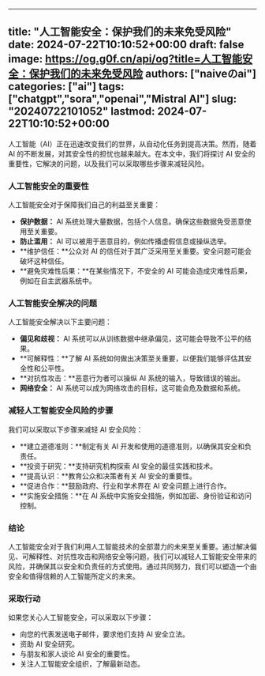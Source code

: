 
---
title: "人工智能安全：保护我们的未来免受风险"
date: 2024-07-22T10:10:52+00:00
draft: false
image: https://og.g0f.cn/api/og?title=人工智能安全：保护我们的未来免受风险
authors: ["naiveのai"]
categories: ["ai"]
tags: ["chatgpt","sora","openai","Mistral AI"]
slug: "20240722101052"
lastmod: 2024-07-22T10:10:52+00:00
---
人工智能（AI）正在迅速改变我们的世界，从自动化任务到提高决策。然而，随着 AI 的不断发展，对其安全性的担忧也越来越大。在本文中，我们将探讨 AI 安全的重要性，它解决的问题，以及我们可以采取哪些步骤来减轻风险。

### 人工智能安全的重要性

人工智能安全对于保障我们自己的利益至关重要：

- **保护数据：** AI 系统处理大量数据，包括个人信息。确保这些数据免受恶意使用至关重要。
- **防止滥用：** AI 可以被用于恶意目的，例如传播虚假信息或操纵选举。
- **维护信任：**公众对 AI 的信任对于其广泛采用至关重要。安全问题可能会破坏这种信任。
- **避免灾难性后果：**在某些情况下，不安全的 AI 可能会造成灾难性后果，例如在自主武器系统中。

### 人工智能安全解决的问题

人工智能安全解决以下主要问题：

- **偏见和歧视：** AI 系统可以从训练数据中继承偏见，这可能会导致不公平的结果。
- **可解释性：**了解 AI 系统如何做出决策至关重要，以便我们能够评估其安全性和公平性。
- **对抗性攻击：**恶意行为者可以操纵 AI 系统的输入，导致错误的输出。
- **网络安全：** AI 系统可以成为网络攻击的目标，这可能会危及数据和系统。

### 减轻人工智能安全风险的步骤

我们可以采取以下步骤来减轻 AI 安全风险：

- **建立道德准则：**制定有关 AI 开发和使用的道德准则，以确保其安全和负责任。
- **投资于研究：**支持研究机构探索 AI 安全的最佳实践和技术。
- **提高认识：**教育公众和决策者有关 AI 安全的重要性。
- **促进合作：**鼓励政府、行业和学术界在 AI 安全问题上进行合作。
- **实施安全措施：**在 AI 系统中实施安全措施，例如加密、身份验证和访问控制。

### 结论

人工智能安全对于我们利用人工智能技术的全部潜力的未来至关重要。通过解决偏见、可解释性、对抗性攻击和网络安全等问题，我们可以减轻人工智能安全带来的风险，并确保其以安全和负责任的方式使用。通过共同努力，我们可以塑造一个由安全和值得信赖的人工智能所定义的未来。

### 采取行动

如果您关心人工智能安全，可以采取以下步骤：

- 向您的代表发送电子邮件，要求他们支持 AI 安全立法。
- 资助 AI 安全研究。
- 与朋友和家人谈论 AI 安全的重要性。
- 关注人工智能安全组织，了解最新动态。
